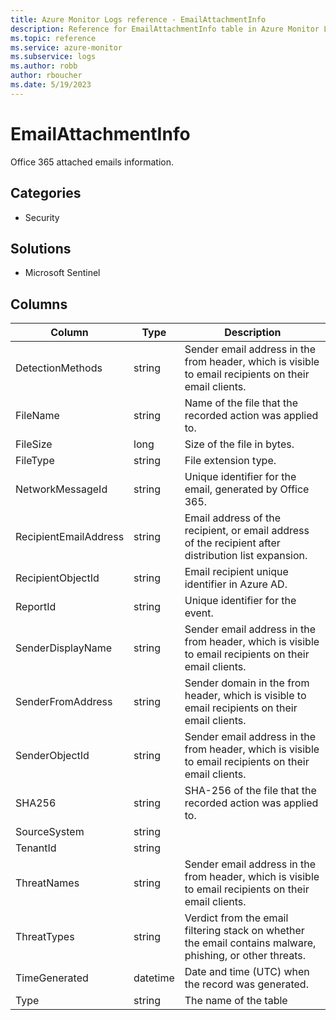 ```yaml
---
title: Azure Monitor Logs reference - EmailAttachmentInfo
description: Reference for EmailAttachmentInfo table in Azure Monitor Logs.
ms.topic: reference
ms.service: azure-monitor
ms.subservice: logs
ms.author: robb
author: rboucher
ms.date: 5/19/2023
---
```


# EmailAttachmentInfo

 Office 365 attached emails information.

## Categories

- Security
## Solutions

- Microsoft Sentinel




## Columns

| Column | Type | Description |
| --- | --- | --- |
| DetectionMethods | string | Sender email address in the from header, which is visible to email recipients on their email clients. |
| FileName | string | Name of the file that the recorded action was applied to. |
| FileSize | long | Size of the file in bytes. |
| FileType | string | File extension type. |
| NetworkMessageId | string | Unique identifier for the email, generated by Office 365. |
| RecipientEmailAddress | string | Email address of the recipient, or email address of the recipient after distribution list expansion. |
| RecipientObjectId | string | Email recipient unique identifier in Azure AD. |
| ReportId | string | Unique identifier for the event. |
| SenderDisplayName | string | Sender email address in the from header, which is visible to email recipients on their email clients. |
| SenderFromAddress | string | Sender domain in the from header, which is visible to email recipients on their email clients. |
| SenderObjectId | string | Sender email address in the from header, which is visible to email recipients on their email clients. |
| SHA256 | string | SHA-256 of the file that the recorded action was applied to. |
| SourceSystem | string |  |
| TenantId | string |  |
| ThreatNames | string | Sender email address in the from header, which is visible to email recipients on their email clients. |
| ThreatTypes | string | Verdict from the email filtering stack on whether the email contains malware, phishing, or other threats. |
| TimeGenerated | datetime | Date and time (UTC) when the record was generated. |
| Type | string | The name of the table |
